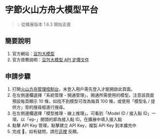 # 字節火山方舟大模型平台

> 💡 從擴展版本 1.6.3 開始支援

## 簡要說明

1. 官方網站：[豆包大模型](https://www.volcengine.com/product/doubao)
2. 官方資費說明：[豆包大模型 API 定價文件](https://www.volcengine.com/docs/82379/1099320)

## 申請步驟

1. 打開[火山方舟管理控制台](https://console.volcengine.com/auth/login?redirectURI=%2Fark%2F)，未登入用戶需先登入才能開啟此頁面。
2. 在左側邊欄選擇「系統管理 - 開通管理」，開通所需使用的模型。注意該頁面預設每頁顯示 10 條，如找不到模型可改為每頁 100 條，或使用「模型名 / 提供方」旁的搜尋框進行搜尋。
3. 在左側邊欄選擇「模型推理 - 線上推理」。可看到「Model ID / 接入點 ID」一項，以「ep-」開頭的即為接入點 ID。在擴展中填入接入點
4. 點擊 API Key 管理，點擊建立 API Key，複製 API Key 到本擴充中
5. 完成 🎉，如有疑問，請在[這裡](https://github.com/immersive-translate/immersive-translate/issues/137) 反饋。
